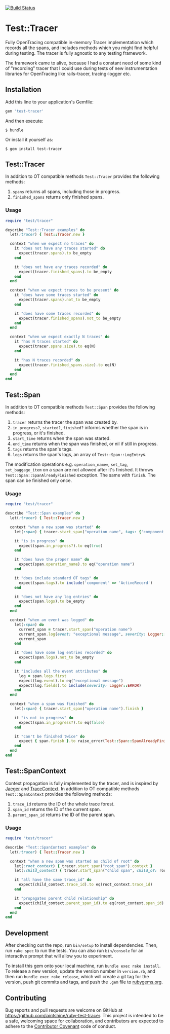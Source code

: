 [![Build Status](https://travis-ci.org/iaintshine/ruby-test-tracer.svg?branch=master)](https://travis-ci.org/iaintshine/ruby-test-tracer)
# Test::Tracer

Fully OpenTracing compatible in-memory Tracer implementation which records all the spans, and includes methods which you might find helpful during testing. The tracer is fully agnostic to any testing framework.

The framework came to alive, because I had a constant need of some kind of "recording" tracer that I could use during tests of new instrumentation libraries for OpenTracing like rails-tracer, tracing-logger etc.

## Installation

Add this line to your application's Gemfile:

```ruby
gem 'test-tracer'
```

And then execute:

    $ bundle

Or install it yourself as:

    $ gem install test-tracer

## Test::Tracer

In addition to OT compatible methods `Test::Tracer` provides the following methods:

1. `spans` returns all spans, including those in progress.
2. `finished_spans` returns only finished spans.

### Usage

```ruby
require "test/tracer"

describe "Test::Tracer examples" do
  let(:tracer) { Test::Tracer.new }

  context "when we expect no traces" do
    it "does not have any traces started" do
      expect(tracer.spans).to be_empty
    end

    it "does not have any traces recorded" do
      expect(tracer.finished_spans).to be_empty
    end
  end

  context "when we expect traces to be present" do
    it "does have some traces started" do
      expect(tracer.spans).not_to be_empty
    end

    it "does have some traces recorded" do
      expect(tracer.finished_spans).not_to be_empty
    end
  end

  context "when we expect exactly N traces" do
    it "has N traces started" do
      expect(tracer.spans.size).to eq(N)
    end

    it "has N traces recorded" do
      expect(tracer.finished_spans.size).to eq(N)
    end
  end
end
```

## Test::Span

In addition to OT compatible methods `Test::Span` provides the following methods:

1. `tracer` returns the tracer the span was created by.
1. `in_progress?`, `started?`, `finished?` informs whether the span is in progress, or it's finished.
2. `start_time` returns when the span was started.
2. `end_time` returns when the span was finished, or nil if still in progress.
2. `tags` returns the span's tags.
2. `logs` returns the span's logs, an array of `Test::Span::LogEntry`s.

The modification operations e.g. `operation_name=`, `set_tag`, `set_baggage_item` on a span are not allowed after it's finished. It throws `Test::Span::SpanAlreadyFinished` exception. The same with `finish`. The span can be finished only once.

### Usage

```ruby
require "test/tracer"

describe "Test::Span examples" do
  let(:tracer) { Test::Tracer.new }

  context "when a new span was started" do
    let(:span) { tracer.start_span("operation name", tags: {'component' => 'ActiveRecord'}) }

    it "is in progress" do
      expect(span.in_progress?).to eq(true) 
    end

    it "does have the proper name" do
      expect(span.operation_name).to eq("operation name")
    end

    it "does include standard OT tags" do
      expect(span.tags).to include('component' => 'ActiveRecord')
    end

    it "does not have any log entries" do
      expect(span.logs).to be_empty
    end
  end

  context "when an event was logged" do
    let(:span) do 
      current_span = tracer.start_span("operation name")
      current_span.log(event: "exceptional message", severity: Logger::ERROR, pid: $1)
      current_span
    end

    it "does have some log entries recorded" do
      expect(span.logs).not_to be_empty
    end

    it "includes all the event attributes" do
      log = span.logs.first
      expect(log.event).to eq("exceptional message")
      expect(log.fields).to include(severity: Logger::ERROR)
    end
  end

  context "when a span was finished" do
    let(:span) { tracer.start_span("operation name").finish }

    it "is not in progress" do
      expect(span.in_progress?).to eq(false)
    end

    it "can't be finished twice" do
      expect { span.finish }.to raise_error(Test::Span::SpanAlreadyFinished)
    end
  end
end
```

## Test::SpanContext

Context propagation is fully implemented by the tracer, and is inspired by [Jaeger](http://jaeger.readthedocs.io/en/latest/) and [TraceContext](https://github.com/TraceContext/tracecontext-spec/pull/1/files). In addition to OT compatible methods `Test::SpanContext` provides the following methods:

1. `trace_id` returns the ID of the whole trace forest.
1. `span_id` returns the ID of the current span.
2. `parent_span_id` returns the ID of the parent span.


### Usage

```ruby
require "test/tracer"

describe "Test::SpanContext examples" do
  let(:tracer) { Test::Tracer.new }

  context "when a new span was started as child of root" do
    let(:root_context) { tracer.start_span("root span").context } 
    let(:child_context) { tracer.start_span("child span", child_of: root_context).context }

    it "all have the same trace_id" do
      expect(child_context.trace_id).to eq(root_context.trace_id)
    end

    it "propagates parent child relationship" do
      expect(child_context.parent_span_id).to eq(root_context.span_id)
    end
  end
end
```

## Development

After checking out the repo, run `bin/setup` to install dependencies. Then, run `rake spec` to run the tests. You can also run `bin/console` for an interactive prompt that will allow you to experiment.

To install this gem onto your local machine, run `bundle exec rake install`. To release a new version, update the version number in `version.rb`, and then run `bundle exec rake release`, which will create a git tag for the version, push git commits and tags, and push the `.gem` file to [rubygems.org](https://rubygems.org).

## Contributing

Bug reports and pull requests are welcome on GitHub at https://github.com/iaintshine/ruby-test-tracer. This project is intended to be a safe, welcoming space for collaboration, and contributors are expected to adhere to the [Contributor Covenant](http://contributor-covenant.org) code of conduct.

